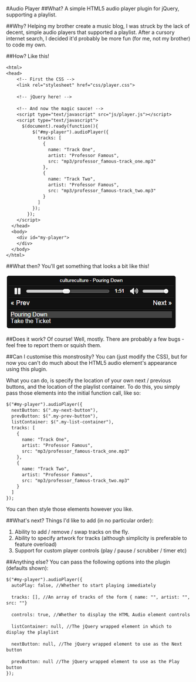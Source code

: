 #Audio Player
##What?
A simple HTML5 audio player plugin for jQuery, supporting a playlist.

##Why?
Helping my brother create a music blog, I was struck by the lack of decent,
simple audio players that supported a playlist. After a cursory internet search,
I decided it'd probably be more fun (for me, not my brother) to code my own.

##How?
Like this!

    <html>
    <head>
        <!-- First the CSS -->
        <link rel="stylesheet" href="css/player.css">

        <!-- jQuery here! -->

        <!-- And now the magic sauce! -->
        <script type="text/javascript" src="js/player.js"></script>
        <script type="text/javascript">
          $(document).ready(function(){
              $("#my-player").audioPlayer({
                tracks: [
                  {
                    name: "Track One",
                    artist: "Professor Famous",
                    src: "mp3/professor_famous-track_one.mp3"
                  },
                  {
                    name: "Track Two",
                    artist: "Professor Famous",
                    src: "mp3/professor_famous-track_two.mp3"
                  }
                ]
              });
            });
        </script>
      </head>
      <body>
        <div id="my-player">
        </div>
      </body>
    </html>

##What then?
You'll get something that looks a bit like this!

![Default View](img/default.png)

##Does it work?
Of course! Well, mostly. There are probably a few bugs - feel free to report them or squish them.

##Can I customise this monstrosity?
You can (just modify the CSS), but for now you can't do much about the HTML5 audio element's appearance using this plugin.

What you can do, is specify the location of your own next / previous buttons, and the location of the playlist container.
To do this, you simply pass those elements into the initial function call, like so:

    $("#my-player").audioPlayer({
      nextButton: $(".my-next-button"),
      prevButton: $(".my-prev-button"),
      listContainer: $(".my-list-container"),
      tracks: [
        {
          name: "Track One",
          artist: "Professor Famous",
          src: "mp3/professor_famous-track_one.mp3"
        },
        {
          name: "Track Two",
          artist: "Professor Famous",
          src: "mp3/professor_famous-track_two.mp3"
        }
      ]
    });

You can then style those elements however you like.

##What's next?
Things I'd like to add (in no particular order):

1. Ability to add / remove / swap tracks on the fly.
2. Ability to specify artwork for tracks (although simplicity is preferable to feature overload)
3. Support for custom player controls (play / pause / scrubber / timer etc)

##Anything else?
You can pass the following options into the plugin (defaults shown):

    $("#my-player").audioPlayer({
      autoPlay: false, //Whether to start playing immediately

      tracks: [], //An array of tracks of the form { name: "", artist: "", src: ""}

      controls: true, //Whether to display the HTML Audio element controls

      listContainer: null, //The jQuery wrapped element in which to display the playlist

      nextButton: null, //The jQuery wrapped element to use as the Next button

      prevButton: null //The jQuery wrapped element to use as the Play button
    });
